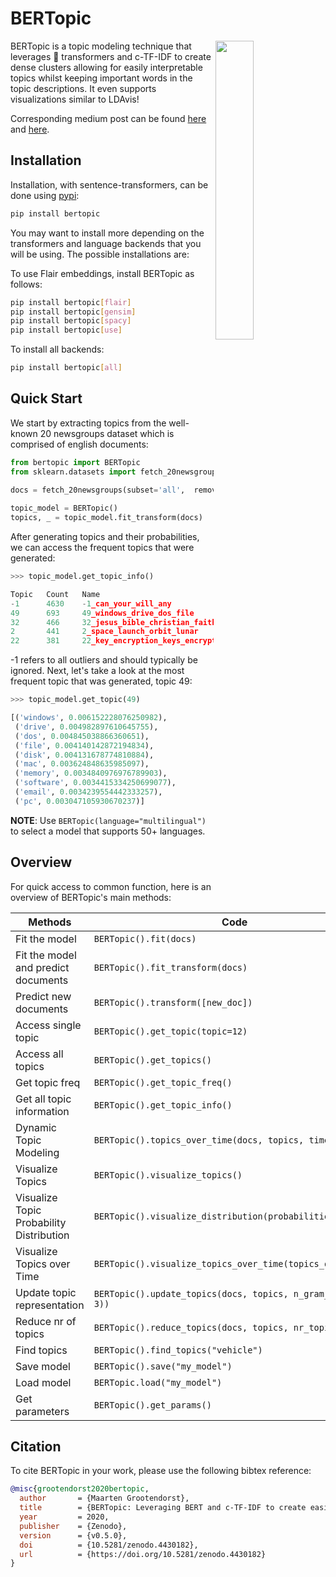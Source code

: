 # **BERTopic**

<img src="logo.png" width="35%" height="35%" align="right" />

BERTopic is a topic modeling technique that leverages 🤗 transformers and c-TF-IDF to create dense clusters
allowing for easily interpretable topics whilst keeping important words in the topic descriptions. It even supports 
visualizations similar to LDAvis! 

Corresponding medium post can be found [here](https://towardsdatascience.com/topic-modeling-with-bert-779f7db187e6?source=friends_link&sk=0b5a470c006d1842ad4c8a3057063a99) 
and [here](https://towardsdatascience.com/interactive-topic-modeling-with-bertopic-1ea55e7d73d8?sk=03c2168e9e74b6bda2a1f3ed953427e4).

## **Installation**

Installation, with sentence-transformers, can be done using [pypi](https://pypi.org/project/bertopic/):

```bash
pip install bertopic
```

You may want to install more depending on the transformers and language backends that you will be using. 
The possible installations are: 

To use Flair embeddings, install BERTopic as follows:
```bash
pip install bertopic[flair]
pip install bertopic[gensim]
pip install bertopic[spacy]
pip install bertopic[use]
```

To install all backends:

```bash
pip install bertopic[all]
```

## **Quick Start**
We start by extracting topics from the well-known 20 newsgroups dataset which is comprised of english documents:

```python
from bertopic import BERTopic
from sklearn.datasets import fetch_20newsgroups
 
docs = fetch_20newsgroups(subset='all',  remove=('headers', 'footers', 'quotes'))['data']

topic_model = BERTopic()
topics, _ = topic_model.fit_transform(docs)
```

After generating topics and their probabilities, we can access the frequent topics that were generated:

```python
>>> topic_model.get_topic_info()

Topic	Count	Name
-1	    4630	-1_can_your_will_any
49	    693	    49_windows_drive_dos_file
32	    466	    32_jesus_bible_christian_faith
2	    441	    2_space_launch_orbit_lunar
22	    381	    22_key_encryption_keys_encrypted
```

-1 refers to all outliers and should typically be ignored. Next, let's take a look at the most 
frequent topic that was generated, topic 49:

```python
>>> topic_model.get_topic(49)

[('windows', 0.006152228076250982),
 ('drive', 0.004982897610645755),
 ('dos', 0.004845038866360651),
 ('file', 0.004140142872194834),
 ('disk', 0.004131678774810884),
 ('mac', 0.003624848635985097),
 ('memory', 0.0034840976976789903),
 ('software', 0.0034415334250699077),
 ('email', 0.0034239554442333257),
 ('pc', 0.003047105930670237)]
```  

**NOTE**: Use `BERTopic(language="multilingual")` to select a model that supports 50+ languages. 


## **Overview**
For quick access to common function, here is an overview of BERTopic's main methods:

| Methods | Code  | 
|-----------------------|---|
| Fit the model    |  `BERTopic().fit(docs)` |
| Fit the model and predict documents    |  `BERTopic().fit_transform(docs)` |
| Predict new documents    |  `BERTopic().transform([new_doc])` |
| Access single topic   | `BERTopic().get_topic(topic=12)`  |   
| Access all topics     |  `BERTopic().get_topics()` |
| Get topic freq    |  `BERTopic().get_topic_freq()` |
| Get all topic information|  `BERTopic().get_topic_info()` |
| Dynamic Topic Modeling | `BERTopic().topics_over_time(docs, topics, timestamps)` |
| Visualize Topics    |  `BERTopic().visualize_topics()` |
| Visualize Topic Probability Distribution    |  `BERTopic().visualize_distribution(probabilities[0])` |
| Visualize Topics over Time   |  `BERTopic().visualize_topics_over_time(topics_over_time)` |
| Update topic representation | `BERTopic().update_topics(docs, topics, n_gram_range=(1, 3))` |
| Reduce nr of topics | `BERTopic().reduce_topics(docs, topics, nr_topics=30)` |
| Find topics | `BERTopic().find_topics("vehicle")` |
| Save model    |  `BERTopic().save("my_model")` |
| Load model    |  `BERTopic.load("my_model")` |
| Get parameters |  `BERTopic().get_params()` |
 
## **Citation**
To cite BERTopic in your work, please use the following bibtex reference:

```bibtex
@misc{grootendorst2020bertopic,
  author       = {Maarten Grootendorst},
  title        = {BERTopic: Leveraging BERT and c-TF-IDF to create easily interpretable topics.},
  year         = 2020,
  publisher    = {Zenodo},
  version      = {v0.5.0},
  doi          = {10.5281/zenodo.4430182},
  url          = {https://doi.org/10.5281/zenodo.4430182}
}
```